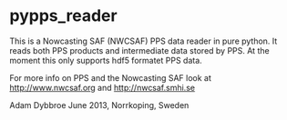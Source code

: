 pypps_reader
============

This is a Nowcasting SAF (NWCSAF) PPS data reader in pure python. It reads both
PPS products and intermediate data stored by PPS. At the moment this only
supports hdf5 formatet PPS data.

For more info on PPS and the Nowcasting SAF look at http://www.nwcsaf.org and
http://nwcsaf.smhi.se

Adam Dybbroe
June 2013, Norrkoping, Sweden

